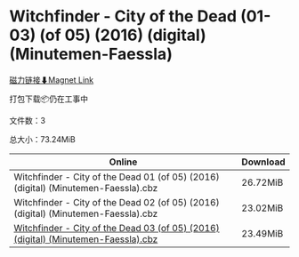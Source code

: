 # Witchfinder - City of the Dead (01-03) (of 05) (2016) (digital) (Minutemen-Faessla)

[磁力链接⬇Magnet Link](magnet:?xt=urn:btih:bffd3daf62cc4d696c571788361c76b321bf7a1f&dn=Witchfinder%20-%20City%20of%20the%20Dead%20%2801-03%29%20%28of%2005%29%20%282016%29%20%28digital%29%20%28Minutemen-Faessla%29)

打包下载📦仍在工事中

文件数：3

总大小：73.24MiB

Online | Download
--- | ---
Witchfinder - City of the Dead 01 (of 05) (2016) (digital) (Minutemen-Faessla).cbz | 26.72MiB
Witchfinder - City of the Dead 02 (of 05) (2016) (digital) (Minutemen-Faessla).cbz | 23.02MiB
[Witchfinder - City of the Dead 03 (of 05) (2016) (digital) (Minutemen-Faessla).cbz](https://github.com/alicewish/markdown/blob/master/comic/Witchfinder-City-of-Dead-03-of-05-2016-digital-Minutemen-Faessla-cbz.md) | 23.49MiB